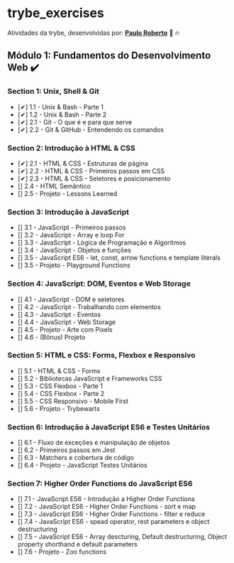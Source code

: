 # trybe_exercises
Atividades da trybe, desenvolvidas por: __[Paulo Roberto](https://www.linkedin.com/in/probertojr/)__ :rocket: :fire:


## Módulo 1: Fundamentos do Desenvolvimento Web :heavy_check_mark:

### Section 1: Unix, Shell & Git
- [✔] 1.1 - Unix & Bash - Parte 1
- [✔] 1.2 - Unix & Bash - Parte 2
- [✔] 2.1 - Git - O que é e para que serve
- [✔] 2.2 - Git & GitHub - Entendendo os comandos

### Section 2: Introdução à HTML & CSS
- [✔] 2.1 - HTML & CSS - Estruturas de página
- [✔] 2.2 - HTML & CSS - Primeiros passos em CSS
- [✔] 2.3 - HTML & CSS - Seletores e posicionamento
- [] 2.4 - HTML Semântico
- [] 2.5 - Projeto - Lessons Learned 

### Section 3: Introdução à JavaScript
- [] 3.1 - JavaScript - Primeiros passos
- [] 3.2 - JavaScript - Array e loop For
- [] 3.3 - JavaScript - Lógica de Programação e Algoritmos
- [] 3.4 - JavaScript - Objetos e funções
- [] 3.5 - JavaScript ES6 - let, const, arrow functions e template literals
- [] 3.5 - Projeto - Playground Functions

### Section 4: JavaScript: DOM, Eventos e Web Storage
- [] 4.1 - JavaScript - DOM e seletores
- [] 4.2 - JavaScript - Trabalhando com elementos
- [] 4.3 - JavaScript - Eventos
- [] 4.4 - JavaScript - Web Storage
- [] 4.5 - Projeto - Arte com Pixels
- [] 4.6 - (Bônus) Projeto

### Section 5: HTML e CSS: Forms, Flexbox e Responsivo
- [] 5.1 - HTML & CSS - Forms
- [] 5.2 - Bibliotecas JavaScript e Frameworks CSS
- [] 5.3 - CSS Flexbox - Parte 1
- [] 5.4 - CSS Flexbox - Parte 2
- [] 5.5 - CSS Responsivo - Mobile First
- [] 5.6 - Projeto - Trybewarts

### Section 6: Introdução à JavaScript ES6 e Testes Unitários
- [] 6.1 - Fluxo de exceções e manipulação de objetos
- [] 6.2 - Primeiros passos em Jest
- [] 6.3 - Matchers e cobertura de código
- [] 6.4 - Projeto - JavaScript Testes Unitários

### Section 7: Higher Order Functions do JavaScript ES6
- [] 7.1 - JavaScript ES6 - Introdução a Higher Order Functions
- [] 7.2 - JavaScript ES6 - Higher Order Functions - sort e map
- [] 7.3 - JavaScript ES6 - Higher Order Functions - filter e reduce
- [] 7.4 - JavaScript ES6 - spead operator, rest parameters e object destructuring
- [] 7.5 - JavaScript ES6 - Array descturing, Default destructuring, Object property shorthand e default parameters
- [] 7.6 - Projeto - Zoo functions

